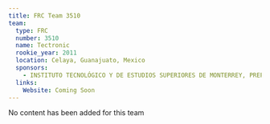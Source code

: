 ```yaml
---
title: FRC Team 3510
team:
  type: FRC
  number: 3510
  name: Tectronic
  rookie_year: 2011
  location: Celaya, Guanajuato, Mexico
  sponsors:
    - INSTITUTO TECNOLÓGICO Y DE ESTUDIOS SUPERIORES DE MONTERREY, PREPARATORIA CELAYA
  links:
    Website: Coming Soon
---
```

No content has been added for this team